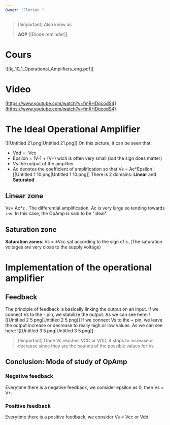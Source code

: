 ```yaml
---
Owner: "Florian "
---
```

> [!important] Also know as
> 
> **AOP**
[[Diode reminder]]
# Cours
![[kj_10_1_Operational_Amplifiers_eng.pdf]]
# Video
[https://www.youtube.com/watch?v=fmRHDqcodS4](https://www.youtube.com/watch?v=fmRHDqcodS4)
# The Ideal Operational Amplifier
![[Untitled 21.png|Untitled 21.png]]
On this picture, it can be seen that:
- Vdd = -Vcc
- Epsilon = (V-) + (V+) wich is often very small (but the sign does matter)
- Vs the output of the amplifier
- Ac denotes the coefficient of amplification so that Vs = Ac*Epsilon
![[Untitled 1 10.png|Untitled 1 10.png]]
There is 2 domains: **Linear** and **Saturated**
## Linear zone
Vs= Ac*ε . The differential amplification, Ac is very large so tending towards +∞. In this case, the OpAmp is said to be "ideal".
## Saturation zone
**Saturation zones**: Vs = ±Vcc sat according to the sign of ε. (The saturation voltages are very close to the supply voltage)
# Implementation of the operational amplifier
## Feedback
The principle of feedback is basically linking the output on an input.
If we connect Vs to the - pin, we stabilize the output. As we can see here:
![[Untitled 2 5.png|Untitled 2 5.png]]
If we connect Vs to the + pin, we leave the output increase or decrease to really high or low values. As we can see here:
![[Untitled 3 5.png|Untitled 3 5.png]]

> [!important] Once Vs reaches VCC or VDD, it stops to increase or decrease since they are the bounds of the possible values for Vs
## Conclusion: Mode of study of OpAmp
### Negative feedback
Everytime there is a negative feedback, we consider epsilon as 0, then Vs = V+.
### Positive feedback
Everytime there is a positive feedback, we consider Vs = Vcc or Vdd